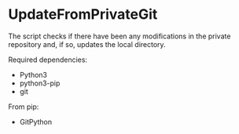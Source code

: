 # UpdateFromPrivateGit
The script checks if there have been any modifications in the private repository and, if so, updates the local directory.

Required dependencies:
  - Python3
  - python3-pip
  - git

From pip:
  - GitPython
